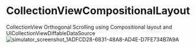 # CollectionViewCompositionalLayout
CollectionView Orthogonal Scrolling using Compositional layout and UICollectionViewDiffableDataSource
![simulator_screenshot_1ADFCD28-6831-48A8-AD4E-D7FE734B7A9A](https://github.com/UddinAshraf/CollectionViewCompositionalLayout/assets/36858356/cce2a10b-4879-4466-9497-21897efce266)
